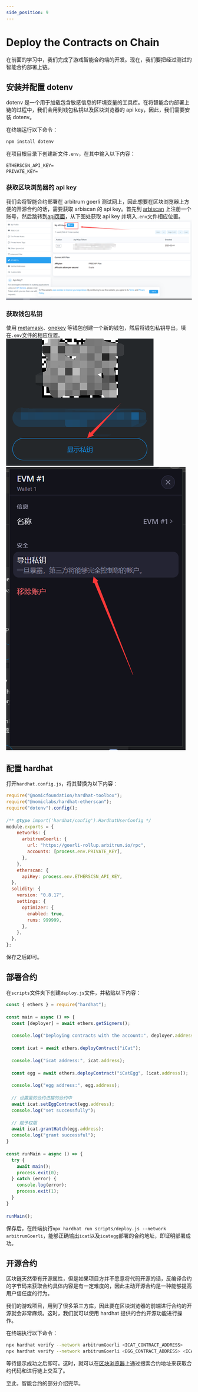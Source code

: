 ```yaml
---
side_position: 9
---
```


# Deploy the Contracts on Chain

在前面的学习中，我们完成了游戏智能合约端的开发。现在，我们要把经过测试的智能合约部署上链。

## 安装并配置 dotenv

dotenv 是一个用于加载包含敏感信息的环境变量的工具库。在将智能合约部署上链的过程中，我们会用到钱包私钥以及区块浏览器的 api key，因此，我们需要安装 dotenv。

在终端运行以下命令：

```sh
npm install dotenv
```

在项目根目录下创建新文件`.env`，在其中输入以下内容：

```log
ETHERSCSN_API_KEY=
PRIVATE_KEY=
```

### 获取区块浏览器的 api key

我们会将智能合约部署在 arbitrum goerli 测试网上，因此想要在区块浏览器上方便的开源合约的话，需要获取 arbiscan 的 api key。首先到 [arbiscan](https://arbiscan.io/) 上注册一个账号，然后跳转到[api页面](https://arbiscan.io/myapikey)，从下图处获取 api key 并填入`.env`文件相应位置。
![api key](./img/api-key.png)

### 获取钱包私钥

使用 [metamask](https://metamask.io/)、[onekey](https://onekey.so/zh_CN/download) 等钱包创建一个新的钱包，然后将钱包私钥导出，填在`.env`文件的相应位置。
![metamask](./img/metamask.png)
![onekey](./img/onekey.png)

## 配置 hardhat

打开`hardhat.config.js`，将其替换为以下内容：

```js
require("@nomicfoundation/hardhat-toolbox");
require("@nomiclabs/hardhat-etherscan");
require("dotenv").config();

/** @type import('hardhat/config').HardhatUserConfig */
module.exports = {
    networks: {
      arbitrumGoerli: {
        url: "https://goerli-rollup.arbitrum.io/rpc",
        accounts: [process.env.PRIVATE_KEY],
      },
    },
    etherscan: {
      apiKey: process.env.ETHERSCSN_API_KEY,
  },
  solidity: {
    version: "0.8.17",
    settings: {
      optimizer: {
        enabled: true,
        runs: 999999,
      },
    },
  },
};
```

保存之后即可。

## 部署合约

在`scripts`文件夹下创建`deploy.js`文件，并粘贴以下内容：

```js
const { ethers } = require("hardhat");

const main = async () => {
  const [deployer] = await ethers.getSigners();

  console.log("Deploying contracts with the account:", deployer.address);

  const icat = await ethers.deployContract("iCat");

  console.log("icat address:", icat.address);

  const egg = await ethers.deployContract("iCatEgg", [icat.address]);

  console.log("egg address:", egg.address);

  // 设置蛋的合约进猫的合约中
  await icat.setEggContract(egg.address);
  console.log("set successfully");
  
  // 赋予权限
  await icat.grantHatch(egg.address);
  console.log("grant successful");
}

const runMain = async () => {
  try {
    await main();
    process.exit(0);
  } catch (error) {
    console.log(error);
    process.exit(1);
  }
}

runMain();
```

保存后，在终端执行`npx hardhat run scripts/deploy.js --network arbitrumGoerli`，能够正确输出`icat`以及`icategg`部署的合约地址，即证明部署成功。

## 开源合约

区块链天然带有开源属性，但是如果项目方并不愿意将代码开源的话，反编译合约的字节码来获取合约具体内容是有一定难度的，因此主动开源合约是一种能够提高用户信任度的行为。

我们的游戏项目，用到了很多第三方库，因此要在区块浏览器的前端进行合约的开源就会非常麻烦。这时，我们就可以使用 hardhat 提供的合约开源功能进行操作。

在终端执行以下命令：

```sh
npx hardhat verify --network arbitrumGoerli <ICAT_CONTRACT_ADDRESS> 
npx hardhat verify --network arbitrumGoerli <EGG_CONTRACT_ADDRESS> <ICAT_CONTRACT_ADDRESS>
```

等待提示成功之后即可。这时，就可以在[区块浏览器](https://goerli.arbiscan.io/)上通过搜索合约地址来获取合约代码和进行链上交互了。

至此，智能合约的部分介绍完毕。
